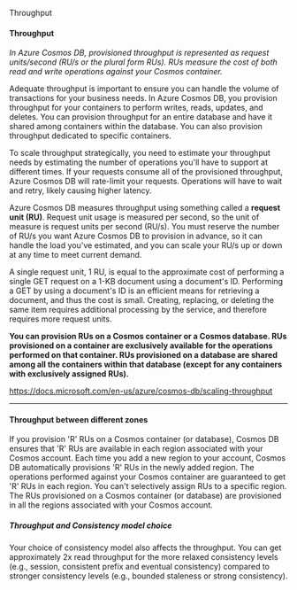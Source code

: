Throughput

#### Throughput
*In Azure Cosmos DB, provisioned throughput is represented as request units/second (RU/s or the plural form RUs). RUs measure the cost of both read and write operations against your Cosmos container.*

Adequate throughput is important to ensure you can handle the volume of transactions for your business needs. In Azure Cosmos DB, you provision throughput for your containers to perform writes, reads, updates, and deletes. You can provision throughput for an entire database and have it shared among containers within the database. You can also provision throughput dedicated to specific containers.

To scale throughput strategically, you need to estimate your throughput needs by estimating the number of operations you'll have to support at different times. If your requests consume all of the provisioned throughput, Azure Cosmos DB will rate-limit your requests. Operations will have to wait and retry, likely causing higher latency.

Azure Cosmos DB measures throughput using something called a **request unit (RU)**. Request unit usage is measured per second, so the unit of measure is request units per second (RU/s). You must reserve the number of RU/s you want Azure Cosmos DB to provision in advance, so it can handle the load you've estimated, and you can scale your RU/s up or down at any time to meet current demand.

A single request unit, 1 RU, is equal to the approximate cost of performing a single GET request on a 1-KB document using a document's ID. Performing a GET by using a document's ID is an efficient means for retrieving a document, and thus the cost is small. Creating, replacing, or deleting the same item requires additional processing by the service, and therefore requires more request units.

**You can provision RUs on a Cosmos container or a Cosmos database. RUs provisioned on a container are exclusively available for the operations performed on that container. RUs provisioned on a database are shared among all the containers within that database (except for any containers with exclusively assigned RUs).**

https://docs.microsoft.com/en-us/azure/cosmos-db/scaling-throughput
***
#### Throughput between different zones 
If you provision 'R' RUs on a Cosmos container (or database), Cosmos DB ensures that 'R' RUs are available in each region associated with your Cosmos account. Each time you add a new region to your account, Cosmos DB automatically provisions 'R' RUs in the newly added region. The operations performed against your Cosmos container are guaranteed to get 'R' RUs in each region. You can't selectively assign RUs to a specific region. The RUs provisioned on a Cosmos container (or database) are provisioned in all the regions associated with your Cosmos account.

##### Throughput and Consistency model choice
Your choice of consistency model also affects the throughput. You can get approximately 2x read throughput for the more relaxed consistency levels (e.g., session, consistent prefix and eventual consistency) compared to stronger consistency levels (e.g., bounded staleness or strong consistency).